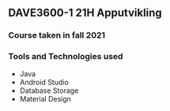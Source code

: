 ## DAVE3600-1 21H Apputvikling

### Course taken in fall 2021

### Tools and Technologies used
* Java
* Android Studio
* Database Storage
* Material Design
